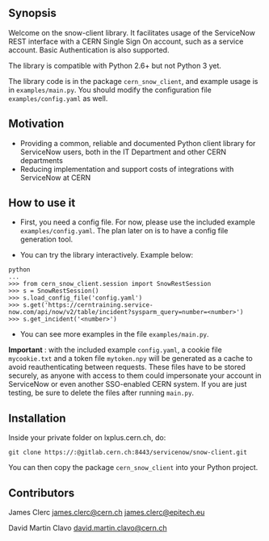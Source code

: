 ## Synopsis
Welcome on the snow-client library. It facilitates usage of the ServiceNow REST interface with a CERN Single Sign On account, such as a service account. Basic Authentication is also supported.

The library is compatible with Python 2.6+ but not Python 3 yet.

The library code is in the package `cern_snow_client`, and example usage is in `examples/main.py`. You should modify the configuration file `examples/config.yaml` as well.

## Motivation
* Providing a common, reliable and documented Python client library for ServiceNow users, both in the IT Department and other CERN departments
* Reducing implementation and support costs of integrations with ServiceNow at CERN

## How to use it

 * First, you need a config file. For now, please use the included example `examples/config.yaml`. The plan later on is to have a config file generation tool.
 
 * You can try the library interactively. Example below:

```
python
...
>>> from cern_snow_client.session import SnowRestSession
>>> s = SnowRestSession()
>>> s.load_config_file('config.yaml')
>>> s.get('https://cerntraining.service-now.com/api/now/v2/table/incident?sysparm_query=number=<number>')
>>> s.get_incident('<number>')
```

 * You can see more examples in the file `examples/main.py`.

 
**Important** : with the included example `config.yaml`, a cookie file `mycookie.txt` and a token file `mytoken.npy` will be generated as a cache to avoid reauthenticating between requests. These files have to be stored securely, as anyone with access to them could impersonate your account in ServiceNow or even another SSO-enabled CERN system. If you are just testing, be sure to delete the files after running `main.py`.

## Installation

Inside your private folder on lxplus.cern.ch, do:
```
git clone https://:@gitlab.cern.ch:8443/servicenow/snow-client.git
```

You can then copy the package `cern_snow_client` into your Python project.



## Contributors

James Clerc	james.clerc@cern.ch james.clerc@epitech.eu

David Martin Clavo david.martin.clavo@cern.ch